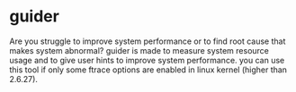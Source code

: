 # guider
Are you struggle to improve system performance or to find root cause that makes system abnormal?
guider is made to measure system resource usage and to give user hints to improve system performance.
you can use this tool if only some ftrace options are enabled in linux kernel (higher than 2.6.27).
